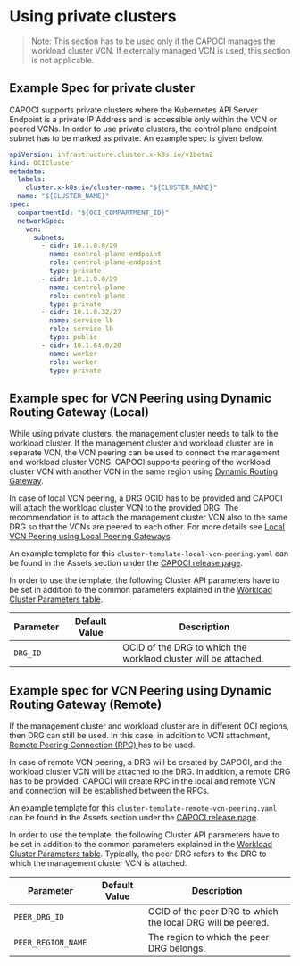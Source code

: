 # Using private clusters

> Note: This section has to be used only if the CAPOCI manages the workload cluster VCN. If externally managed VCN is
> used, this section is not applicable.

## Example Spec for private cluster

CAPOCI supports private clusters where the Kubernetes API Server Endpoint is a private IP Address
and is accessible only within the VCN or peered VCNs. In order to use private clusters, the control plane
endpoint subnet has to be marked as private. An example spec is given below.

```yaml
apiVersion: infrastructure.cluster.x-k8s.io/v1beta2
kind: OCICluster
metadata:
  labels:
    cluster.x-k8s.io/cluster-name: "${CLUSTER_NAME}"
  name: "${CLUSTER_NAME}"
spec:
  compartmentId: "${OCI_COMPARTMENT_ID}"
  networkSpec:
    vcn:
      subnets:
        - cidr: 10.1.0.8/29
          name: control-plane-endpoint
          role: control-plane-endpoint
          type: private
        - cidr: 10.1.0.0/29
          name: control-plane
          role: control-plane
          type: private
        - cidr: 10.1.0.32/27
          name: service-lb
          role: service-lb
          type: public
        - cidr: 10.1.64.0/20
          name: worker
          role: worker
          type: private
```

## Example spec for VCN Peering using Dynamic Routing Gateway (Local)

While using private clusters, the management cluster needs to talk to the workload cluster. If the
management cluster and workload cluster are in separate VCN, the VCN peering can be used to connect the management
and workload cluster VCNS. CAPOCI supports peering of the workload cluster VCN with another VCN in the same region using
[Dynamic Routing Gateway][drg].

In case of local VCN peering, a DRG OCID has to be provided and CAPOCI will attach the workload cluster VCN to the
provided DRG. The recommendation is to attach the management cluster VCN also to the same DRG so that the VCNs are
peered to each other. For more details see [Local VCN Peering using Local Peering Gateways][drg-local].

An example template for this `cluster-template-local-vcn-peering.yaml` can be found in the Assets section under the
 [CAPOCI release page][capi-latest-release]. 

In order to use the template, the following Cluster API parameters have to be set in addition to the common parameters 
explained in the [Workload Cluster Parameters table][common].

| Parameter | Default Value | Description                                                     |
|-----------|---------------|-----------------------------------------------------------------|
| `DRG_ID`  |               | OCID of the DRG to which the worklaod cluster will be attached. |


## Example spec for VCN Peering using Dynamic Routing Gateway (Remote)

If the management cluster and workload cluster are in different OCI regions, then DRG can still be used. In this case,
in addition to VCN attachment, [Remote Peering Connection (RPC) ][drg-rpc] has to be used.

In case of remote VCN peering, a DRG will be created by CAPOCI, and the workload cluster VCN will be attached to the
DRG. In addition, a remote DRG has to be provided. CAPOCI will create RPC in the local and remote VCN and
connection will be established between the RPCs.

An example template for this `cluster-template-remote-vcn-peering.yaml` can be found in the Assets section under the
[CAPOCI release page][capi-latest-release]. 

In order to use the template, the following Cluster API parameters have to be set in addition to the common parameters
explained in the [Workload Cluster Parameters table][common]. Typically, the peer DRG refers to the DRG to 
which the management cluster VCN is attached.

| Parameter          | Default Value | Description                                                 |
|--------------------|---------------|-------------------------------------------------------------|
| `PEER_DRG_ID`      |               | OCID of the peer DRG to which the local DRG will be peered. |
| `PEER_REGION_NAME` |               | The region to which the peer DRG belongs.                   |

[common]: ../gs/create-workload-cluster.md#workload-cluster-parameters
[drg]: https://docs.oracle.com/en-us/iaas/Content/Network/Tasks/managingDRGs.htm
[drg-local]: https://docs.oracle.com/en-us/iaas/Content/Network/Tasks/localVCNpeering.htm
[drg-rpc]: https://docs.oracle.com/en-us/iaas/Content/Network/Tasks/scenario_e.htm
[capi-latest-release]: https://github.com/oracle/cluster-api-provider-oci/releases/latest